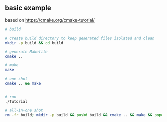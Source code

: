 ## basic example

based on <https://cmake.org/cmake-tutorial/>

```sh
# build

# create build directory to keep generated files isolated and clean
mkdir -p build && cd build

# generate Makefile
cmake ..

# make
make

# one shot 
cmake .. && make


# run
./Tutorial

# all-in-one shot
rm -fr build; mkdir -p build && pushd build && cmake .. && make && popd

```